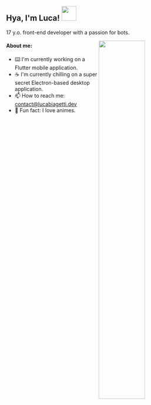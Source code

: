 <h2> Hya, I'm Luca! <img src="https://media.tenor.com/images/1963c1bf2abc4950a12284148a81eb61/tenor.gif" height="40px"></h2>

17 y.o. front-end developer with a passion for bots.

<img align="right" width="50%" src="https://github-readme-stats.vercel.app/api?username=isladot&count_private=true&include_all_commits=true&show_icons=true&theme=material-palenight">

<h4> About me: </h4>

- ⌨️ I'm currently working on a Flutter mobile application.
- ☕ I'm currently chilling on a super secret Electron-based desktop application.
- 📫 How to reach me: contact@lucabiagetti.dev
- 🌸 Fun fact: I love animes.
